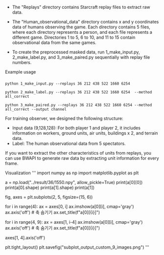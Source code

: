 - The "Replays" directory contains Starcraft replay files to extract raw data.
  
- The "Human_observational_data" directory contains x and y coordinates data of humans observing the game.
  Each directory contains 5 files, where each directory represents a person, and each file represents a different game.
  Directories 1 to 5, 6 to 10, and 11 to 15 contain observational data from the same games.

- To create the preprocessed masked data, run 1_make_input.py, 2_make_label.py, and 3_make_paired.py sequentially with replay file numbers.

Example usage
###
```
python 1_make_input.py --replays 36 212 438 522 1660 6254

python 2_make_label.py --replays 36 212 438 522 1660 6254  --method all_correct

python 3_make_paired.py --replays 36 212 438 522 1660 6254 --method all_correct --output channel

```

For training observer, we designed the following structure:

- Input data (9,128,128): For both player 1 and player 2, it includes information on workers, ground units, air units, buildings x 2, and terrain data.
- Label: The human observational data from 5 spectators.

If you want to extract the other characteristics of units from replays, you can use BWAPI to generate raw data by extracting unit information for every frame.

Visualization
'''
import numpy as np
import matplotlib.pyplot as plt

a = np.load("../result/36/1550.npy", allow_pickle=True)
print(a[0][0])
print(a[0].shape)
print(a[1].shape)
print(a[1])

fig, axes = plt.subplots(2, 5, figsize=(15, 6))

for i in range(4):
    ax = axes[0, i]
    ax.imshow(a[0][i], cmap='gray')
    ax.axis('off')  # 축 숨기기
    ax.set_title(f"a[0][{i}]")

for i in range(4, 9):
    ax = axes[1, i-4]
    ax.imshow(a[0][i], cmap='gray')
    ax.axis('off')  # 축 숨기기
    ax.set_title(f"a[0][{i}]")

axes[1, 4].axis('off')

plt.tight_layout()
plt.savefig("subplot_output_custom_9_images.png")
'''

